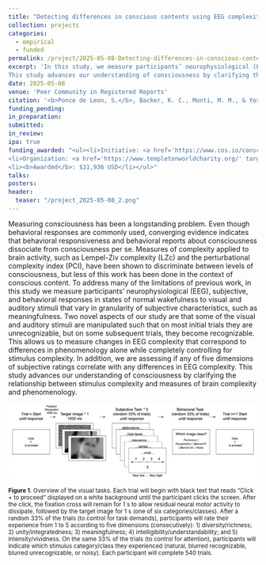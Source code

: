 ```yaml
---
title: "Detecting differences in conscious contents using EEG complexity measures (Registered Report)"
collection: projects
categories:
  - empirical
  - funded
permalink: /project/2025-05-08-Detecting-differences-in-conscious-contents-using-EEG-complexity-measures
excerpt: 'In this study, we measure participants’ neurophysiological (EEG), subjective, and behavioral responses in states of normal wakefulness to visual and auditory stimuli that vary in granularity of subjective characteristics, such as meaningfulness.
This study advances our understanding of consciousness by clarifying the relationship between stimulus complexity and measures of brain complexity and phenomenology.'
date: 2025-05-08
venue: 'Peer Community in Registered Reports'
citation: '<b>Ponce de Leon, S.</b>, Backer, K. C., Monti, M. M., & Yoshimi, J. (2025). <i>Detecting differences in conscious contents using EEG complexity measures</i>. In principle acceptance of Version 3 by Peer Community in Registered Reports. https://osf.io/kdsau'
funding_pending:
in_preparation:
submitted:
in_review:
ipa: true
funding_awarded: "<ul><li>Initiative: <a href='https://www.cos.io/consciousness' target='_blank'>Funding Consciousness Research with Registered Reports</a></li>
<li>Organization: <a href='https://www.templetonworldcharity.org/' target='_blank'>Templeton World Charity Foundation</a> / <a href='https://www.cos.io/' target='_blank'>Center for Open Science</a> / <a href='https://theassc.org/' target='_blank'>ASSC</a></li>
<li><b>Awarded</b>: $31,936 USD</li></ul>"
talks:
posters:
header:
  teaser: "/project_2025-05-08_2.png"
---
```

Measuring consciousness has been a longstanding problem. Even though behavioral responses are commonly used, converging evidence indicates that behavioral responsiveness and behavioral reports about consciousness dissociate from consciousness per se. Measures of complexity applied to brain activity, such as Lempel-Ziv complexity (LZc) and the perturbational complexity index (PCI), have been shown to discriminate between levels of consciousness, but less of this work has been done in the context of conscious content. To address many of the limitations of previous work, in this study we measure participants’ neurophysiological (EEG), subjective, and behavioral responses in states of normal wakefulness to visual and auditory stimuli that vary in granularity of subjective characteristics, such as meaningfulness. Two novel aspects of our study are that some of the visual and auditory stimuli are manipulated such that on most initial trials they are unrecognizable, but on some subsequent trials, they become recognizable. This allows us to measure changes in EEG complexity that correspond to differences in phenomenology alone while completely controlling for stimulus complexity. In addition, we are assessing if any of five dimensions of subjective ratings correlate with any differences in EEG complexity. This study advances our understanding of consciousness by clarifying the relationship between stimulus complexity and measures of brain complexity and phenomenology.

<img src="/images/project_2025-05-08_1.png">
<p style="font-size: smaller"><b>Figure 1</b>. Overview of the visual tasks. Each trial will begin with black text that reads “Click + to proceed” displayed on a white background until the participant clicks the screen. After the click, the fixation cross will remain for 1 s to allow residual neural motor activity to dissipate, followed by the target image for 1 s (one of six categories/classes). After a random 33% of the trials (to control for task demands), participants will rate their experience from 1 to 5 according to five dimensions (consecutively): 1) diversity/richness; 2) unity/integratedness; 3) meaningfulness; 4) intelligibility/understandability; and 5) intensity/vividness. On the same 33% of the trials (to control for attention), participants will indicate which stimulus category/class they experienced (natural, blurred recognizable, blurred unrecognizable, or noisy). Each participant will complete 540 trials.</p>
